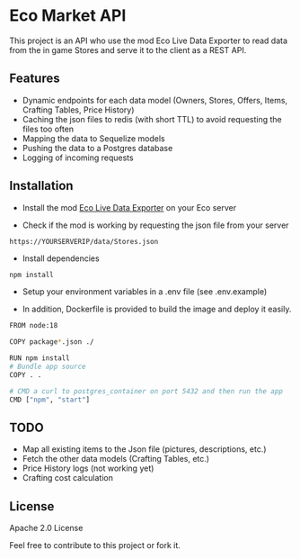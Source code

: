 # Eco Market API

This project is an API who use the mod Eco Live Data Exporter to read  data from the in game Stores and serve it to the client as a REST API.


## Features
- Dynamic endpoints for each data model (Owners, Stores, Offers, Items, Crafting Tables, Price History)
- Caching the json files to redis (with short TTL) to avoid requesting the files too often
- Mapping the data to Sequelize models
- Pushing the data to a Postgres database
- Logging of incoming requests


## Installation

- Install the mod [Eco Live Data Exporter](https://mod.io/g/eco/m/live-data-exporter) on your Eco server 

- Check if the mod is working by requesting the json file from your server

`https://YOURSERVERIP/data/Stores.json`


- Install dependencies

```bash
npm install
```

- Setup your environment variables in a .env file (see .env.example)


- In addition, Dockerfile is provided to build the image and deploy it easily.

```bash
FROM node:18

COPY package*.json ./

RUN npm install
# Bundle app source
COPY . .

# CMD a curl to postgres_container on port 5432 and then run the app
CMD ["npm", "start"]

```

## TODO

- Map all existing items to the Json file (pictures, descriptions, etc.)
- Fetch the other data models (Crafting Tables, etc.)
- Price History logs (not working yet)
- Crafting cost calculation


## License
Apache 2.0 License

Feel free to contribute to this project or fork it.
